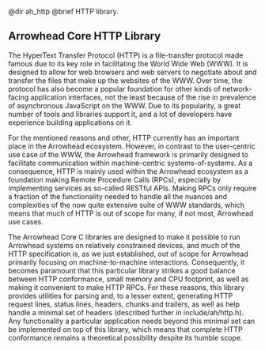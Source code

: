 @dir ah_http
@brief HTTP library.

## Arrowhead Core HTTP Library

The HyperText Transfer Protocol (HTTP) is a file-transfer protocol made famous
due to its key role in facilitating the World Wide Web (WWW). It is designed to
allow for web browsers and web servers to negotiate about and transfer the files
that make up the websites of the WWW. Over time, the protocol has also become a
popular foundation for other kinds of network-facing application interfaces, not
the least because of the rise in prevalence of asynchronous JavaScript on the
WWW. Due to its popularity, a great number of tools and libraries support it,
and a lot of developers have experience building applications on it.

For the mentioned reasons and other, HTTP currently has an important place in
the Arrowhead ecosystem. However, in contrast to the user-centric use case of
the WWW, the Arrowhead framework is primarily designed to facilitate
communication within machine-centric systems-of-systems. As a consequence, HTTP
is mainly used within the Arrowhead ecosystem as a foundation making Remote
Procedure Calls (RPCs), especially by implementing services as so-called RESTful
APIs. Making RPCs only require a fraction of the functionality needed to handle
all the nuances and complexities of the now quite extensive suite of WWW
standards, which means that much of HTTP is out of scope for many, if not most,
Arrowhead use cases.

The Arrowhead Core C libraries are designed to make it possible to run Arrowhead
systems on relatively constrained devices, and much of the HTTP specification
is, as we just established, out of scope for Arrowhead primarily focusing on
machine-to-machine interactions. Consequently, it becomes paramount that this
particular library strikes a good balance between HTTP conformance, small memory
and CPU footprint, as well as making it convenient to make HTTP RPCs. For these
reasons, this library provides utilities for parsing and, to a lesser extent,
generating HTTP request lines, status lines, headers, chunks and trailers, as
well as help handle a minimal set of headers (described further in
include/ah/http.h). Any functionality a particular application needs beyond this
minimal set can be implemented on top of this library, which means that complete
HTTP conformance remains a theoretical possibility despite its humble scope.
